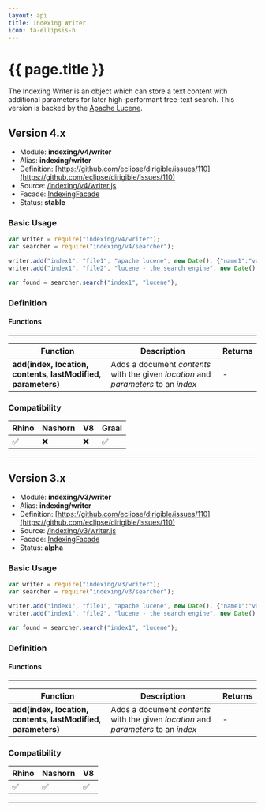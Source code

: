 ```yaml
---
layout: api
title: Indexing Writer
icon: fa-ellipsis-h
---
```


{{ page.title }}
===

The Indexing Writer is an object which can store a text content with additional parameters for later high-performant free-text search. This version is backed by the [Apache Lucene](http://lucene.apache.org/).

Version 4.x
---

- Module: **indexing/v4/writer**
- Alias: **indexing/writer**
- Definition: [https://github.com/eclipse/dirigible/issues/110](https://github.com/eclipse/dirigible/issues/110)
- Source: [/indexing/v4/writer.js](https://github.com/dirigiblelabs/api-indexing/blob/master/indexing/v4/writer.js)
- Facade: [IndexingFacade](https://github.com/eclipse/dirigible/blob/master/api/api-facade/api-indexing/src/main/java/org/eclipse/dirigible/api/v3/indexing/IndexingFacade.java)
- Status: **stable**

### Basic Usage

```javascript
var writer = require("indexing/v4/writer");
var searcher = require("indexing/v4/searcher");

writer.add("index1", "file1", "apache lucene", new Date(), {"name1":"value1"});
writer.add("index1", "file2", "lucene - the search engine", new Date(), {"name2":"value2"});

var found = searcher.search("index1", "lucene");
```

### Definition

#### Functions

---

Function     | Description | Returns
------------ | ----------- | --------
**add(index, location, contents, lastModified, parameters)**   | Adds a document *contents* with the given *location* and *parameters* to an *index* | -


### Compatibility

Rhino | Nashorn | V8 | Graal |
----- | ------- | ---| ------|
 ✅   | ❌      | ❌  |  ✅   |
 
 ---
 
Version 3.x
---

- Module: **indexing/v3/writer**
- Alias: **indexing/writer**
- Definition: [https://github.com/eclipse/dirigible/issues/110](https://github.com/eclipse/dirigible/issues/110)
- Source: [/indexing/v3/writer.js](https://github.com/dirigiblelabs/api-v3-indexing/blob/master/indexing/v3/writer.js)
- Facade: [IndexingFacade](https://github.com/eclipse/dirigible/blob/master/api/api-facade/api-indexing/src/main/java/org/eclipse/dirigible/api/v3/indexing/IndexingFacade.java)
- Status: **alpha**


### Basic Usage

```javascript
var writer = require("indexing/v3/writer");
var searcher = require("indexing/v3/searcher");

writer.add("index1", "file1", "apache lucene", new Date(), {"name1":"value1"});
writer.add("index1", "file2", "lucene - the search engine", new Date(), {"name2":"value2"});

var found = searcher.search("index1", "lucene");
```

### Definition

#### Functions

---

Function     | Description | Returns
------------ | ----------- | --------
**add(index, location, contents, lastModified, parameters)**   | Adds a document *contents* with the given *location* and *parameters* to an *index* | -


### Compatibility

Rhino | Nashorn | V8
----- | ------- | --------
 ✅  | ✅  | ✅
 
 ---
